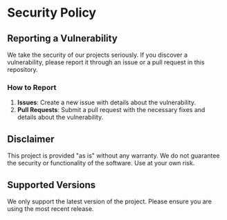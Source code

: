 # Security Policy

## Reporting a Vulnerability

We take the security of our projects seriously. If you discover a vulnerability, please report it through an issue or a pull request in this repository.

### How to Report

1. **Issues**: Create a new issue with details about the vulnerability.
2. **Pull Requests**: Submit a pull request with the necessary fixes and details about the vulnerability.

## Disclaimer

This project is provided "as is" without any warranty. We do not guarantee the security or functionality of the software. Use at your own risk.

## Supported Versions

We only support the latest version of the project. Please ensure you are using the most recent release.
